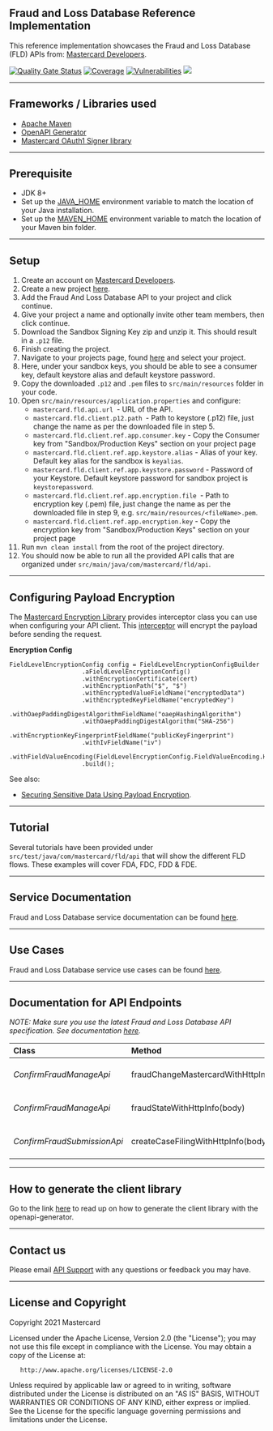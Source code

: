 ## Fraud and Loss Database Reference Implementation

This reference implementation showcases the Fraud and Loss Database (FLD) APIs from: [Mastercard Developers](https://developer.mastercard.com/product/fraud-and-loss-database).

[![Quality Gate Status](https://sonarcloud.io/api/project_badges/measure?project=Mastercard_fld-api-client-ref-app&metric=alert_status)](https://sonarcloud.io/dashboard?id=Mastercard_fld-api-client-ref-app)
[![Coverage](https://sonarcloud.io/api/project_badges/measure?project=Mastercard_fld-api-client-ref-app&metric=coverage)](https://sonarcloud.io/dashboard?id=Mastercard_fld-api-client-ref-app)
[![Vulnerabilities](https://sonarcloud.io/api/project_badges/measure?project=Mastercard_fld-api-client-ref-app&metric=vulnerabilities)](https://sonarcloud.io/dashboard?id=Mastercard_fld-api-client-ref-app)
[![](https://img.shields.io/badge/License-Apache%202.0-blue.svg)](https://github.com/Mastercard/fld-api-client-ref-app/blob/master/LICENSE)

--------------------------------------------------------------------------------------------------------------------------------------------------------------------------------------------------------------------------------------------------------------------------------------------------------

## Frameworks / Libraries used

- [Apache Maven](https://maven.apache.org/index.html)
- [OpenAPI Generator](https://github.com/OAI/OpenAPI-Specification)
- [Mastercard OAuth1 Signer library](https://github.com/Mastercard?utf8=%E2%9C%93&q=oauth1-signer&type=&language=)

--------------------------------------------------------------------------------------------------------------------------------------------------------------------------------------------------------------------------------------------------------------------------------------------------------

## Prerequisite

- JDK 8+
- Set up the [JAVA_HOME](https://explainjava.com/java-path/) environment variable to match the location of your Java installation.
- Set up the [MAVEN_HOME](https://dzone.com/articles/installing-maven) environment variable to match the location of your Maven bin folder.

--------------------------------------------------------------------------------------------------------------------------------------------------------------------------------------------------------------------------------------------------------------------------------------------------------

## Setup

1. Create an account on [Mastercard Developers](https://developer.mastercard.com/account/sign-up).
2. Create a new project [here](https://developer.mastercard.com/dashboard).
3. Add the Fraud And Loss Database API to your project and click continue.
4. Give your project a name and optionally invite other team members, then click continue.
5. Download the Sandbox Signing Key zip and unzip it. This should result in a `.p12` file.
6. Finish creating the project.
7. Navigate to your projects page, found [here](https://developer.mastercard.com/dashboard) and select your project.
8. Here, under your sandbox keys, you should be able to see a consumer key, default keystore alias and default keystore password.
9. Copy the downloaded ```.p12``` and ```.pem``` files to ```src/main/resources``` folder in your code.
10. Open ```src/main/resources/application.properties``` and configure:
	- ```mastercard.fld.api.url ```- URL of the API. 
    - ```mastercard.fld.client.p12.path ```- Path to keystore (.p12) file, just change the name as per the downloaded file in step 5. 
    - ```mastercard.fld.client.ref.app.consumer.key``` - Copy the Consumer key from "Sandbox/Production Keys" section on your project page
    - ```mastercard.fld.client.ref.app.keystore.alias``` - Alias of your key. Default key alias for the sandbox is ```keyalias```.
    - ```mastercard.fld.client.ref.app.keystore.password``` -  Password of your Keystore. Default keystore password for sandbox project is ```keystorepassword```.
    - ```mastercard.fld.client.ref.app.encryption.file ```- Path to encryption key (.pem) file, just change the name as per the downloaded file in step 9, e.g. ```src/main/resources/<fileName>.pem```.
	- ```mastercard.fld.client.ref.app.encryption.key``` - Copy the encryption key from "Sandbox/Production Keys" section on your project page
11. Run `mvn clean install` from the root of the project directory.
12. You should now be able to run all the provided API calls that are organized under `src/main/java/com/mastercard/fld/api`.  

--------------------------------------------------------------------------------------------------------------------------------------------------------------------------------------------------------------------------------------------------------------------------------------------------------

## Configuring Payload Encryption
The [Mastercard Encryption Library](https://github.com/Mastercard/client-encryption-java) provides interceptor class you can use when configuring your API client. This [interceptor](https://github.com/Mastercard/client-encryption-java#usage-of-the-okhttpfieldlevelencryptioninterceptor-openapi-generator-4xy) will encrypt the payload before sending the request.

**Encryption Config**
```
FieldLevelEncryptionConfig config = FieldLevelEncryptionConfigBuilder
                    .aFieldLevelEncryptionConfig()
                    .withEncryptionCertificate(cert)
                    .withEncryptionPath("$", "$")
                    .withEncryptedValueFieldName("encryptedData")
                    .withEncryptedKeyFieldName("encryptedKey")
                    .withOaepPaddingDigestAlgorithmFieldName("oaepHashingAlgorithm")
                    .withOaepPaddingDigestAlgorithm("SHA-256")
                    .withEncryptionKeyFingerprintFieldName("publicKeyFingerprint")
                    .withIvFieldName("iv")
                    .withFieldValueEncoding(FieldLevelEncryptionConfig.FieldValueEncoding.HEX)
                    .build();
```

See also: 
- [Securing Sensitive Data Using Payload Encryption](https://developer.mastercard.com/platform/documentation/security-and-authentication/securing-sensitive-data-using-payload-encryption/).

--------------------------------------------------------------------------------------------------------------------------------------------------------------------------------------------------------------------------------------------------------------------------------------------------------

## Tutorial

Several tutorials have been provided under `src/test/java/com/mastercard/fld/api` that will show the different FLD flows. These examples will cover FDA, FDC, FDD & FDE. 

--------------------------------------------------------------------------------------------------------------------------------------------------------------------------------------------------------------------------------------------------------------------------------------------------------

## Service Documentation

Fraud and Loss Database service documentation can be found [here](https://developer.mastercard.com/product/fraud-and-loss-database).

--------------------------------------------------------------------------------------------------------------------------------------------------------------------------------------------------------------------------------------------------------------------------------------------------------

## Use Cases

Fraud and Loss Database service use cases can be found [here](https://developer.mastercard.com/fld-fraud-submission/documentation/use-cases/).

--------------------------------------------------------------------------------------------------------------------------------------------------------------------------------------------------------------------------------------------------------------------------------------------------------

## Documentation for API Endpoints

*NOTE: Make sure you use the latest Fraud and Loss Database API specification. See documentation [here](https://developer.mastercard.com/fld-fraud-submission/documentation/api-reference/).*

| Class | Method | HTTP request |
|:------------ |:------------- |:-------------|
| *ConfirmFraudManageApi* | fraudChangeMastercardWithHttpInfo(body) | **PUT** /confirmed-frauds/mastercard-frauds |
| *ConfirmFraudManageApi* | fraudStateWithHttpInfo(body) | **PUT** /confirmed-frauds/fraud-states |
| *ConfirmFraudSubmissionApi* | createCaseFilingWithHttpInfo(body) | **POST** /confirmed-frauds/mastercard-frauds |

--------------------------------------------------------------------------------------------------------------------------------------------------------------------------------------------------------------------------------------------------------------------------------------------------------

## How to generate the client library

Go to the link [here](https://developer.mastercard.com/platform/documentation/security-and-authentication/generating-and-configuring-a-mastercard-api-client/) to read up on how to generate the client library with the openapi-generator.

--------------------------------------------------------------------------------------------------------------------------------------------------------------------------------------------------------------------------------------------------------------------------------------------------------

## Contact us

Please email [API Support](mailto:apisupport@mastercard.com) with any questions or feedback you may have.

--------------------------------------------------------------------------------------------------------------------------------------------------------------------------------------------------------------------------------------------------------------------------------------------------------

## License and Copyright

<p>Copyright 2021 Mastercard</p>
<p>Licensed under the Apache License, Version 2.0 (the "License"); you may not use this file except in compliance with
the License. You may obtain a copy of the License at:</p>
<pre><code>   http://www.apache.org/licenses/LICENSE-2.0
</code></pre>
<p>Unless required by applicable law or agreed to in writing, software distributed under the License is distributed on
an "AS IS" BASIS, WITHOUT WARRANTIES OR CONDITIONS OF ANY KIND, either express or implied. See the License for the
specific language governing permissions and limitations under the License.</p>
